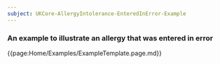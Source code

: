 ```yaml
---
subject: UKCore-AllergyIntolerance-EnteredInError-Example
---
```

### An example to illustrate an allergy that was entered in error

{{page:Home/Examples/ExampleTemplate.page.md}}